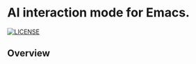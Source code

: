 # AI interaction mode for Emacs.

[![LICENSE](https://img.shields.io/github/license/ia-mode/ai-mode)](https://github.com/ai-mode/ai-mode/blob/master/LICENSE)


##  Overview
